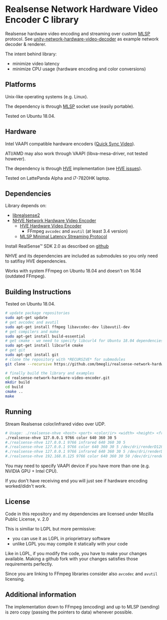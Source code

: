 # Realsense Network Hardware Video Encoder C library

Realsense hardware video encoding and streaming over custom [MLSP](https://github.com/bmegli/minimal-latency-streaming-protocol) protocol.
See [unity-network-hardware-video-decoder](https://github.com/bmegli/unity-network-hardware-video-decoder) as example network decoder & renderer.

The intent behind library:
- minimize video latency
- minimize CPU usage (hardware encoding and color conversions)

## Platforms 

Unix-like operating systems (e.g. Linux).

The dependency is through [MLSP](https://github.com/bmegli/minimal-latency-streaming-protocol) socket use (easily portable).

Tested on Ubuntu 18.04.

## Hardware

Intel VAAPI compatible hardware encoders ([Quick Sync Video](https://ark.intel.com/Search/FeatureFilter?productType=processors&QuickSyncVideo=true)).

ATI/AMD may also work through VAAPI (libva-mesa-driver, not tested however).

The dependency is through [HVE](https://github.com/bmegli/hardware-video-encoder) implementation (see [HVE issues](https://github.com/bmegli/hardware-video-encoder/issues/5)).

Tested on LattePanda Alpha and i7-7820HK laptop.

## Dependencies

Library depends on:
- [librealsense2](https://github.com/IntelRealSense/librealsense) 
- [NHVE Network Hardware Video Encoder](https://github.com/bmegli/network-hardware-video-encoder)
	- [HVE Hardware Video Encoder](https://github.com/bmegli/hardware-video-encoder)
		- FFmpeg `avcodec` and `avutil` (at least 3.4 version)
	- [MLSP Minimal Latency Streaming Protocol](https://github.com/bmegli/minimal-latency-streaming-protocol)

Install RealSense™ SDK 2.0 as described on [github](https://github.com/IntelRealSense/librealsense) 

NHVE and its dependencies are included as submodules so you only need to satifisy HVE dependencies.

Works with system FFmpeg on Ubuntu 18.04 and doesn't on 16.04 (outdated FFmpeg).

## Building Instructions

Tested on Ubuntu 18.04.

``` bash
# update package repositories
sudo apt-get update 
# get avcodec and avutil
sudo apt-get install ffmpeg libavcodec-dev libavutil-dev
# get compilers and make 
sudo apt-get install build-essential
# get cmake - we need to specify libcurl4 for Ubuntu 18.04 dependencies problem
sudo apt-get install libcurl4 cmake
# get git
sudo apt-get install git
# clone the repository with *RECURSIVE* for submodules
git clone --recursive https://github.com/bmegli/realsense-network-hardware-video-encoder.git

# finally build the library and examples
cd realsense-network-hardware-video-encoder.git
mkdir build
cd build
cmake ..
make
```

## Running

Stream Realsense color/infrared video over UDP.

```bash
# Usage: ./realsense-nhve <host> <port> <color/ir> <width> <height> <framerate> <seconds> [device] [bitrate]
./realsense-nhve 127.0.0.1 9766 color 640 360 30 5
#./realsense-nhve 127.0.0.1 9766 infrared 640 360 30 5
#./realsense-nhve 127.0.0.1 9766 color 640 360 30 5 /dev/dri/renderD128
#./realsense-nhve 127.0.0.1 9766 infrared 640 360 30 5 /dev/dri/renderD128
#./realsense-nhve 192.168.0.125 9766 color 640 360 30 50 /dev/dri/renderD128 500000
```

You may need to specify VAAPI device if you have more than one (e.g. NVIDIA GPU + Intel CPU).

If you don't have receiving end you will just see if hardware encoding worked/didn't work.

## License

Code in this repository and my dependencies are licensed under Mozilla Public License, v. 2.0

This is similiar to LGPL but more permissive:
- you can use it as LGPL in prioprietrary software
- unlike LGPL you may compile it statically with your code

Like in LGPL, if you modify the code, you have to make your changes available.
Making a github fork with your changes satisfies those requirements perfectly.

Since you are linking to FFmpeg libraries consider also `avcodec` and `avutil` licensing.

## Additional information

The implementation down to FFmpeg (encoding) and up to MLSP (sending) is zero copy (passing the pointers to data) whenever possible.

